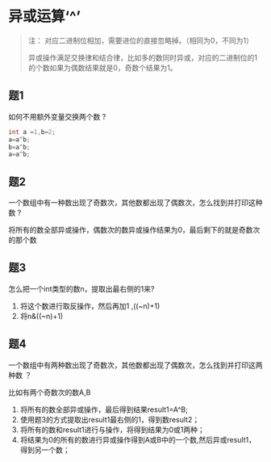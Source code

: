 # 异或运算‘^’

> 注： 对应二进制位相加，需要进位的直接忽略掉。（相同为0，不同为1）
>
> 异或操作满足交换律和结合律，比如多的数同时异或，对应的二进制位的1的个数如果为偶数结果就是0，奇数个结果为1。

## 题1

如何不用额外变量交换两个数 ?

```java
int a =1,b=2;
a=a^b;
b=a^b;
a=a^b;
```

## 题2

一个数组中有一种数出现了奇数次，其他数都出现了偶数次，怎么找到并打印这种数 ?

将所有的数全部异或操作，偶数次的数异或操作结果为0，最后剩下的就是奇数次的那个数

## 题3

怎么把一个int类型的数n，提取出最右侧的1来?

1. 将这个数进行取反操作，然后再加1 ,((~n)+1)
2. 将n&((~n)+1)

## 题4

一个数组中有两种数出现了奇数次，其他数都出现了偶数次，怎么找到并打印这两种数 ？

比如有两个奇数次的数A,B

1. 将所有的数全部异或操作，最后得到结果result1=A^B;
2. 使用题3的方式提取出result1最右侧的1，得到数result2；
3. 将所有的数和result1进行与操作，将得到结果为0或1两种；
4. 将结果为0的所有的数进行异或操作得到A或B中的一个数,然后异或result1，得到另一个数；